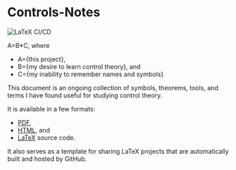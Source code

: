 # Controls-Notes
![LaTeX CI/CD](https://github.com/m516/Controls-Notes/actions/workflows/deploy.yml/badge.svg)


A=B*C, where 
* A={this project}, 
* B={my desire to learn control theory}, and 
* C={my inability to remember names and symbols}

This document is an ongoing collection of symbols, theorems, 
tools, and terms I have found useful for studying control theory.

It is available in a few formats:
* [PDF](https://github.com/m516/Controls-Notes/releases/download/Current/main.pdf), 
* [HTML](https://m516.github.io/Controls-Notes/), and 
* [LaTeX](https://github.com/m516/Controls-Notes) source code.

It also serves as a template for sharing LaTeX projects that 
are automatically built and hosted by GitHub.
